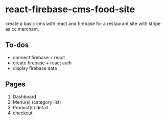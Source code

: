# react-firebase-cms-food-site
create a basic cms with react and firebase for a restaurant site with stripe as cc merchant.

## To-dos

- connect firebase + react
- create firebase + react auth
- display firebase data

## Pages

1. Dashboard
2. Menu(s) (category list)
3. Product(s) detail
4. checkout
